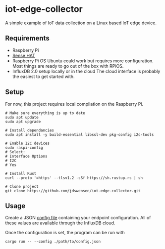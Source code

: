 # iot-edge-collector
A simple example of IoT data collection on a Linux based IoT edge device.

## Requirements
- Raspberry Pi
- [Sense HAT](https://www.raspberrypi.org/products/sense-hat/)
- Raspberry Pi OS
    Ubuntu could work but requires more configuration. Most things are ready to go out of the box with RPiOS.
- InfluxDB 2.0 setup locally or in the cloud
    The cloud interface is probably the easiest to get started with.

## Setup
For now, this project requires local compilation on the Raspberry Pi.

```
# Make sure everything is up to date
sudo apt update
sudo apt upgrade

# Install dependancies
sudo apt install -y build-essential libssl-dev pkg-config i2c-tools

# Enable I2C devices
sudo raspi-config
# Select:
# Interface Options
# I2C
# Yes

# Install Rust
curl --proto '=https' --tlsv1.2 -sSf https://sh.rustup.rs | sh

# Clone project
git clone https://github.com/jdswensen/iot-edge-collector.git
```

## Usage
Create a JSON [config file](/test/endpoint-cfg.json) containing your endpoint configuration. All of these values are available through the InfluxDB cloud.

Once the configuration is set, the program can be run with
```
cargo run -- --config ./path/to/config.json
```